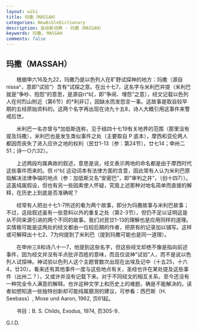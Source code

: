 ```yaml
---
layout: wiki
title: 玛撒（MASSAH）
categories: NewBibleDictionary
description: 圣经新词典 - 玛撒（MASSAH）
keywords: 玛撒, MASSAH
comments: false
---
```


## 玛撒（MASSAH）

　　根据申六16及九22，玛撒乃是以色列人在旷野试探神的地方：玛撒（源自 nissa^，意即“试验”）含有“试探之意。在出十七7，这名字与米利巴并提（米利巴就是“争吵、抱怨”的意思，是源自ri^b[，即“争闹、埋怨”之意），经文记载以色列人在何烈山附近（第6节）的*利非订，因缺水而发怨言一事。这故事是取自较早期的五经原始资料的。这两个名字再出现在诗九十五8，诗人大概引用这事件来警戒后世。

　　米利巴一名亦曾与*加低斯连称，见于结四十七19有关地界的范围（那里没有提及玛撒），米利巴也是发生类似事件之处（主要取自 P 底本），摩西和亚伦两人都因而丧失了进入应许之地的权利（民廿1-13〔参：第24节〕，廿七14；申卅二51；诗一○六32）。

　　上述两段均属典故的叙述，意思是说，经文表示两地的命名都是由于摩西时代这些事件而来的。但 ri^b[ 这动词本有法律方面的含意，因此常有人认为米利巴原指解决法律争端的地点（参：加低斯又名“安密巴”，即“审判之井”，〔创十四7〕）。这虽纯属假设，但也有另一些因素使人怀疑，究竟上述那种对地名简单而直接的解释，在历史上到底是否准确呢？

　　经常有人把出十七1-7所述的看为两个故事，即分为玛撒故事与米利巴故事；不过，这段叙述虽有一些意料以外的重复之处（第2-3节），但仍不足以证明这是从不同来源引进的两个不同的故事。我们对民廿1-13的理解也是应用同样的道理。实情极可能是这两处的经文都由一位较后期的作者，把原有的记录加以铺写。这样或可解释出十七2、7为何提到了米利巴（提到玛撒可能也是同一道理）。

　　在申卅三8和诗八十一7，他提到这些名字，但这些经文却绝不像是指向前述事件，因为经文并没有半点批评百姓的意味，而且仅说神“试验”人，而不是说以色列人试探神。神试验以色列人这个主题曾数次出现在出埃及记中（十五25，十六4，廿20）。看来还有其他事件一度与这些地点有关，圣经也许在某处提及这些事件（出卅二？），又或许并没有记载下来。对于不同经文的相互关系，至今还没有一种完全令人满意的解释。也许这种文学上和历史上的难题，确是不能解决的。读者如想知道一些独特创新却可能纯属臆测的建议，可参看：西巴斯（H. Seebass）, Mose und Aaron, 1962, 页61起。

　　书目：B. S. Childs, Exodus, 1974, 页305-9．

G.I.D.








